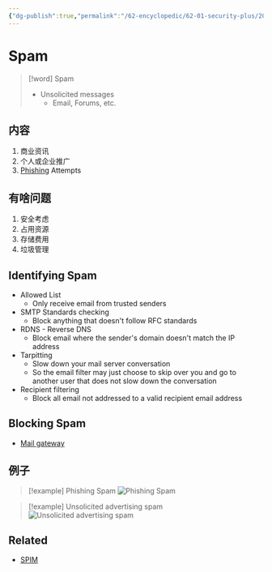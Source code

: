 ```yaml
---
{"dg-publish":true,"permalink":"/62-encyclopedic/62-01-security-plus/20220515180310-spam/","dgHomeLink":true,"dgPassFrontmatter":false}
---
```



# Spam

> [!word] Spam
>
> - Unsolicited messages
>   - Email, Forums, etc.

## 内容

1. 商业资讯
2. 个人或企业推广
3. [Phishing](20220513183720-phishing.md) Attempts

## 有啥问题

1. 安全考虑
2. 占用资源
3. 存储费用
4. 垃圾管理

## Identifying Spam

- Allowed List
  - Only receive email from trusted senders
- SMTP Standards checking
  - Block anything that doesn't follow RFC standards
- RDNS - Reverse DNS
  - Block email where the sender's domain doesn't match the IP address
- Tarpitting
  - Slow down your mail server conversation
  - So the email filter may just choose to skip over you and go to another user that does not slow down the conversation
- Recipient filtering
  - Block all email not addressed to a valid recipient email address

## Blocking Spam

- [Mail gateway](20220515181052-mail-gateway.md)

## 例子

> [!example] Phishing Spam
> ![Phishing Spam](../60-Meta-Attachments/Pasted-image-20220515180854.png)

> [!example] Unsolicited advertising spam
> ![Unsolicited advertising spam](../60-Meta-Attachments/Pasted-image-20220515180936.png)

## Related

- [SPIM](20220515180426-spim.md)
